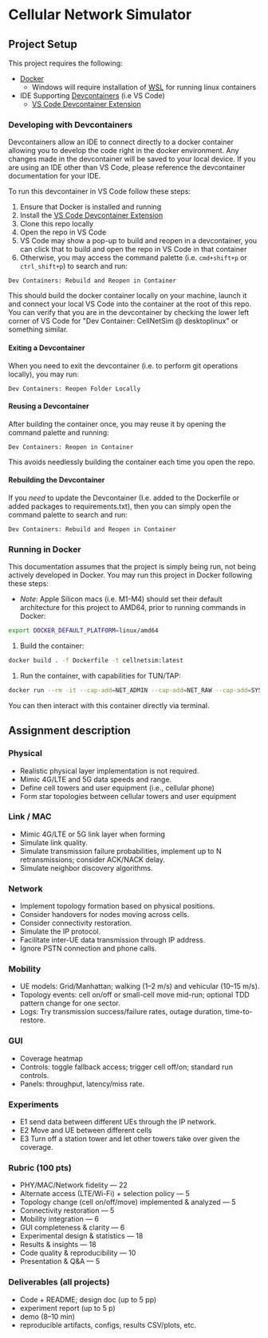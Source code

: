 # Cellular Network Simulator

## Project Setup

This project requires the following:
- [Docker](https://docs.docker.com/desktop/)
    - Windows will require installation of [WSL](https://learn.microsoft.com/en-us/windows/wsl/install) for running linux containers
- IDE Supporting [Devcontainers](https://containers.dev) (i.e VS Code)
    - [VS Code Devcontainer Extension](https://marketplace.visualstudio.com/items?itemName=ms-vscode-remote.remote-containers)

### Developing with Devcontainers

Devcontainers allow an IDE to connect directly to a docker container allowing you to develop the code right in the docker environment.
Any changes made in the devcontainer will be saved to your local device.
If you are using an IDE other than VS Code, please reference the devcontainer documentation for your IDE.

To run this devcontainer in VS Code follow these steps:
1. Ensure that Docker is installed and running
1. Install the [VS Code Devcontainer Extension](https://marketplace.visualstudio.com/items?itemName=ms-vscode-remote.remote-containers)
1. Clone this repo locally
1. Open the repo in VS Code
1. VS Code may show a pop-up to build and reopen in a devcontainer, you can click that to build and open the repo in VS Code in that container
1. Otherwise, you may access the command palette (i.e. `cmd+shift+p` or `ctrl_shift+p`) to search and run:
```text
Dev Containers: Rebuild and Reopen in Container
```

This should build the docker container locally on your machine, launch it and connect your local VS Code into the container at the root of this repo.
You can verify that you are in the devcontainer by checking the lower left corner of VS Code for "Dev Container: CellNetSim @ desktoplinux" or something similar.

#### Exiting a Devcontainer

When you need to exit the devcontainer (i.e. to perform git operations locally), you may run:
```text
Dev Containers: Reopen Folder Locally
```

#### Reusing a Devcontainer

After building the container once, you may reuse it by opening the command palette and running:
```text
Dev Containers: Reopen in Container
```

This avoids needlessly building the container each time you open the repo.

#### Rebuilding the Devcontainer

If you *need* to update the Devcontainer (I.e. added to the Dockerfile or added packages to requirements.txt), then you can simply open the command palette to search and run:
```text
Dev Containers: Rebuild and Reopen in Container
```

### Running in Docker

This documentation assumes that the project is simply being run, not being actively developed in Docker.
You may run this project in Docker following these steps:
- *Note*: Apple Silicon macs (i.e. M1-M4) should set their default architecture for this project to AMD64, prior to running commands in Docker:
```bash
export DOCKER_DEFAULT_PLATFORM=linux/amd64
```

1. Build the container:
```bash
docker build . -f Dockerfile -t cellnetsim:latest
```
1. Run the container, with capabilities for TUN/TAP:
```bash
docker run --rm -it --cap-add=NET_ADMIN --cap-add=NET_RAW --cap-add=SYS_ADMIN --device=/dev/net/tun:/dev/net/tun cellnetsim:latest bash
```

You can then interact with this container directly via terminal.

## Assignment description

### Physical
- Realistic physical layer implementation is not required.
- Mimic 4G/LTE and 5G data speeds and range.
- Define cell towers and user equipment (i.e., cellular phone)
- Form star topologies between cellular towers and user equipment

### Link / MAC
- Mimic 4G/LTE or 5G link layer when forming 
- Simulate link quality.
- Simulate transmission failure probabilities, implement up to N retransmissions; consider ACK/NACK delay.
- Simulate neighbor discovery algorithms.

### Network
- Implement topology formation based on physical positions.
- Consider handovers for nodes moving across cells.
- Consider connectivity restoration.
- Simulate the IP protocol.
- Facilitate inter-UE data transmission through IP address.
- Ignore PSTN connection and phone calls.

### Mobility
- UE models: Grid/Manhattan; walking (1–2 m/s) and vehicular (10–15 m/s).
- Topology events: cell on/off or small-cell move mid-run; optional TDD pattern change for one sector.
- Logs: Try transmission success/failure rates, outage duration, time-to-restore.

### GUI
- Coverage heatmap
- Controls: toggle fallback access; trigger cell off/on; standard run controls.
- Panels: throughput, latency/miss rate.

### Experiments 
- E1 send data between different UEs through the IP network.
- E2 Move and UE between different cells
- E3 Turn off a station tower and let other towers take over given the coverage.

### Rubric (100 pts)
- PHY/MAC/Network fidelity — 22
- Alternate access (LTE/Wi-Fi) + selection policy — 5
- Topology change (cell on/off/move) implemented & analyzed — 5
- Connectivity restoration — 5
- Mobility integration — 6
- GUI completeness & clarity — 6
- Experimental design & statistics — 18
- Results & insights — 18
- Code quality & reproducibility — 10
- Presentation & Q&A — 5

### Deliverables (all projects)
- Code + README; design doc (up to 5 pp)
- experiment report (up to 5 p)
- demo (8–10 min)
- reproducible artifacts, configs, results CSV/plots, etc.
